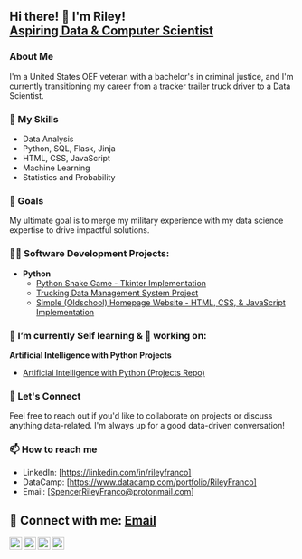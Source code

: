 ## Hi there! 👋 I'm Riley! <br/><a href="https://www.datacamp.com/portfolio/RileyFranco?view=true"> Aspiring Data & Computer Scientist</a></h1> 

<!-- P align="right"><a href= "SpencerRileyFranco@protonmail.com">SpencerRileyFranco@protonmail.com</a>  -->
### About Me
I'm a United States OEF veteran with a bachelor's in criminal justice, and I'm currently transitioning my career from a tracker trailer truck driver to a Data Scientist.

### 💼 My Skills
- Data Analysis
- Python, SQL, Flask, Jinja
- HTML, CSS, JavaScript
- Machine Learning
- Statistics and Probability

### 🚀 Goals
My ultimate goal is to merge my military experience with my data science expertise to drive impactful solutions.

<!-- <h2>👨‍💻 Data Analysis Projects:</h2>
  
  - <b>SQL Data Exploration</b>
    - [Test](https://youtu.be/qfyynHBFOsM)
  - <b>Data Profiling and Cleaning </b>
    - [Test](https://youtu.be/8rO7ztF4NtU) <b><i>(Test Comment)</b></i>
  - <b>Correlation in Python, Amazon Web Scraping Using Python</b>
    - [Test](https://youtube.com/playlist?list=PLUaB-1hjhk8H48Pj32z4GZgGWyylqv85f)
  - <b>Python, Microsoft Excel Data Models</b>
    - [Test](https://youtube.com/playlist?list=PLUaB-1hjhk8H48Pj32z4GZgGWyylqv85f) 
  - <b> Microsoft Power BI, Tableau, and Other Data Visualization Platforms</b>
     - [Test](https://youtube.com/playlist?list=PLUaB-1hjhk8H48Pj32z4GZgGWyylqv85f)
  - <b>Data Models / Data Quality Management /Data governance</b>
    - [Test](https://youtube.com/playlist?list=PLUaB-1hjhk8H48Pj32z4GZgGWyylqv85f) 
  <!-- -->


### 👨‍💻 Software Development Projects:

<!-- <b>Data Structures and Algorithms Practice (AlgoExpert)</b>
  - [Test](https://github.com/joshmadakor1/Algorithms-Practice)
- <b>C Programing Language</b>
  - [Test](https://github.com/joshmadakor1/EncrypterPOC) -->
- <b>Python</b>
  - [Python Snake Game - Tkinter Implementation](https://github.com/AdorablyDiabolic/Python-Snake-Game)
  - [Trucking Data Management System Project](https://github.com/AdorablyDiabolic/Trucking-Data-Management-System)
  - [Simple (Oldschool) Homepage Website - HTML, CSS, & JavaScript Implementation](https://github.com/AdorablyDiabolic/Simple-Homepage)

<!-- ### 🌐 Check Out My Work
- [Project 1 Name](link-to-project-1) - Brief description
- [Project 2 Name](link-to-project-2) - Brief description
- [Project 3 Name](link-to-project-3) - Brief description<!-- -->
### 🌱 I’m currently Self learning & 🔭 working on:
  <b>Artificial Intelligence with Python Projects</b>
  - [Artificial Intelligence with Python (Projects Repo)](https://cs50.harvard.edu/ai/2024/)

### 🤝 Let's Connect
Feel free to reach out if you'd like to collaborate on projects or discuss anything data-related. I'm always up for a good data-driven conversation!

### 📫 How to reach me
- LinkedIn: [https://linkedin.com/in/rileyfranco]
- DataCamp: [https://www.datacamp.com/portfolio/RileyFranco]
- Email: [SpencerRileyFranco@protonmail.com]


<h2> 🤳 Connect with me: <a href= "SpencerRileyFranco@protonmail.com">Email</a></h2>

[<img align="left" alt="JoshMadakor | GitHub" width="22px" src="https://cdn.jsdelivr.net/npm/simple-icons@3.13.0/icons/github.svg" />][GitHub]
[<img align="left" alt="JoshMadakor | LinkedIn" width="22px" src="https://cdn.jsdelivr.net/npm/simple-icons@v3/icons/linkedin.svg" />][linkedin]
[<img align="left" alt="JoshMadakor | Instagram" width="22px" src="https://cdn.jsdelivr.net/npm/simple-icons@v3/icons/instagram.svg" />][instagram]
[<img align="left" alt="JoshMadakor | Instagram" width="22px" src="https://cdn.jsdelivr.net/npm/simple-icons@3.13.0/icons/datacamp.svg" />][DataCamp]


[GitHub]: https://github.com/AdorablyDiabolic
[instagram]: https://www.threads.net/@s_riley_franco/
[linkedin]: https://linkedin.com/in/rileyfranco
[DataCamp]: https://www.datacamp.com/portfolio/RileyFranco?view=true
<!--
**AdorablyDiabolic/AdorablyDiabolic** is a ✨ _special_ ✨ repository because its `README.md` (this file) appears on your GitHub profile.

Here are some ideas to get you started:

- 🔭 I’m currently working on ...
- 🌱 I’m currently learning ...
- 👯 I’m looking to collaborate on ...
- 🤔 I’m looking for help with ...
- 💬 Ask me about ...
- 📫 How to reach me: ...
- 😄 Pronouns: ...
- ⚡ Fun fact: ...
-->
